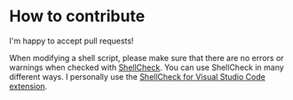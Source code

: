 # How to contribute

I'm happy to accept pull requests!

When modifying a shell script, please make sure that there are no errors or warnings when checked with [ShellCheck](https://github.com/koalaman/shellcheck/). You can use ShellCheck in many different ways. I personally use the [ShellCheck for Visual Studio Code extension](https://github.com/vscode-shellcheck/vscode-shellcheck).
